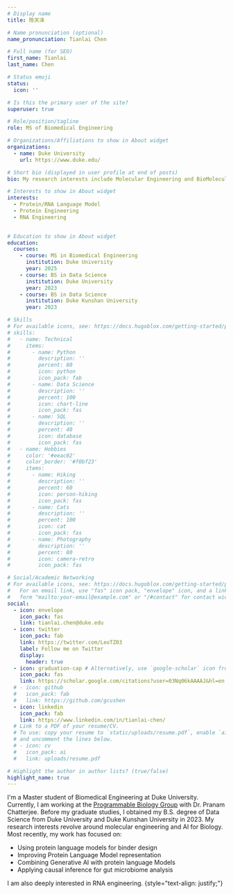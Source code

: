 ```yaml
---
# Display name
title: 陈天涞

# Name pronunciation (optional)
name_pronunciation: Tianlai Chen

# Full name (for SEO)
first_name: Tianlai
last_name: Chen

# Status emoji
status:
  icon: ''

# Is this the primary user of the site?
superuser: true

# Role/position/tagline
role: MS of Biomedical Engineering

# Organizations/Affiliations to show in About widget
organizations:
  - name: Duke University
    url: https://www.duke.edu/

# Short bio (displayed in user profile at end of posts)
bio: My research interests include Molecular Engineering and BioMolecule Language Model.

# Interests to show in About widget
interests:
  - Protein/RNA Language Model
  - Protein Engineering
  - RNA Engineering
  

# Education to show in About widget
education:
  courses:
    - course: MS in Biomedical Engineering
      institution: Duke University
      year: 2025
    - course: BS in Data Science
      institution: Duke University
      year: 2023
    - course: BS in Data Science
      institution: Duke Kunshan University
      year: 2023

# Skills
# For available icons, see: https://docs.hugoblox.com/getting-started/page-builder/#icons
# skills:
#   - name: Technical
#     items:
#       - name: Python
#         description: ''
#         percent: 80
#         icon: python
#         icon_pack: fab
#       - name: Data Science
#         description: ''
#         percent: 100
#         icon: chart-line
#         icon_pack: fas
#       - name: SQL
#         description: ''
#         percent: 40
#         icon: database
#         icon_pack: fas
#   - name: Hobbies
#     color: '#eeac02'
#     color_border: '#f0bf23'
#     items:
#       - name: Hiking
#         description: ''
#         percent: 60
#         icon: person-hiking
#         icon_pack: fas
#       - name: Cats
#         description: ''
#         percent: 100
#         icon: cat
#         icon_pack: fas
#       - name: Photography
#         description: ''
#         percent: 80
#         icon: camera-retro
#         icon_pack: fas

# Social/Academic Networking
# For available icons, see: https://docs.hugoblox.com/getting-started/page-builder/#icons
#   For an email link, use "fas" icon pack, "envelope" icon, and a link in the
#   form "mailto:your-email@example.com" or "/#contact" for contact widget.
social:
  - icon: envelope
    icon_pack: fas
    link: tianlai.chen@duke.edu
  - icon: twitter
    icon_pack: fab
    link: https://twitter.com/LeoTZ03
    label: Follow me on Twitter
    display:
      header: true
  - icon: graduation-cap # Alternatively, use `google-scholar` icon from `ai` icon pack
    icon_pack: fas
    link: https://scholar.google.com/citations?user=03Nq06kAAAAJ&hl=en
  # - icon: github
  #   icon_pack: fab
  #   link: https://github.com/gcushen
  - icon: linkedin
    icon_pack: fab
    link: https://www.linkedin.com/in/tianlai-chen/
  # Link to a PDF of your resume/CV.
  # To use: copy your resume to `static/uploads/resume.pdf`, enable `ai` icons in `params.yaml`,
  # and uncomment the lines below.
  # - icon: cv
  #   icon_pack: ai
  #   link: uploads/resume.pdf

# Highlight the author in author lists? (true/false)
highlight_name: true
---
```


I'm a Master student of Biomedical Engineering at Duke University. Currently, I am working at the [Programmable Biology Group](https://www.chatterjeelab.com/) with Dr. Pranam Chatterjee. Before my graduate studies, I obtained my B.S. degree of Data Science from Duke University and Duke Kunshan University in 2023. My research interests revolve around molecular engineering and AI for Biology. Most recently, my work has focused on: 

- Using protein language models for binder design
- Improving Protein Language Model representation
- Combining Generative AI with protein language Models
- Applying causal inference for gut microbiome analysis

I am also deeply interested in RNA engineering.
{style="text-align: justify;"}

